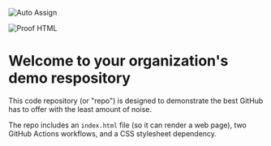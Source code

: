 ![Auto Assign](https://github.com/Dapp-Mentors/demo-repository/actions/workflows/auto-assign.yml/badge.svg)

![Proof HTML](https://github.com/Dapp-Mentors/demo-repository/actions/workflows/proof-html.yml/badge.svg)

# Welcome to your organization's demo respository
This code repository (or "repo") is designed to demonstrate the best GitHub has to offer with the least amount of noise.

The repo includes an `index.html` file (so it can render a web page), two GitHub Actions workflows, and a CSS stylesheet dependency.
